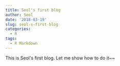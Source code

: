 ```yaml
---
title: Seol's first blog
author: Seol
date: '2018-03-19'
slug: seol-s-first-blog
categories:
  - R
tags:
  - R Markdown
---
```


This is Seol's first blog. Let me show how to do it~~
